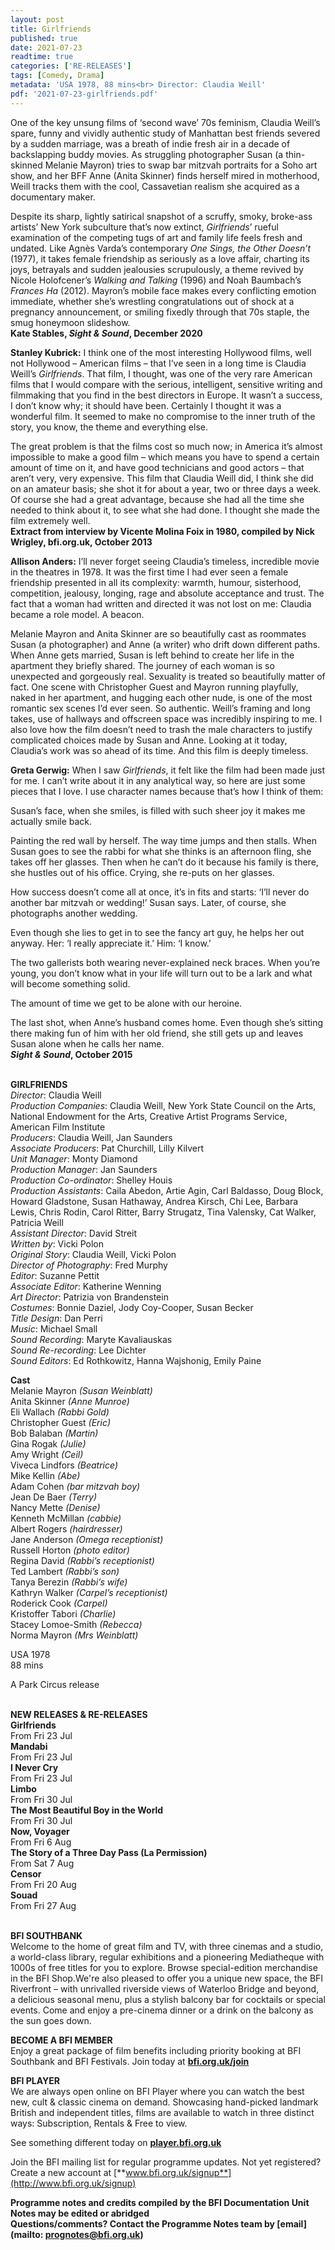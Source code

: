 ```yaml
---
layout: post
title: Girlfriends
published: true
date: 2021-07-23
readtime: true
categories: ['RE-RELEASES']
tags: [Comedy, Drama]
metadata: 'USA 1978, 88 mins<br> Director: Claudia Weill'
pdf: '2021-07-23-girlfriends.pdf'
---
```


One of the key unsung films of ‘second wave’ 70s feminism, Claudia Weill’s spare, funny and vividly authentic study of Manhattan best friends severed by a sudden marriage, was a breath of indie fresh air in a decade of backslapping buddy movies. As struggling photographer Susan (a thin-skinned Melanie Mayron) tries to swap bar mitzvah portraits for a Soho art show, and her BFF Anne (Anita Skinner) finds herself mired in motherhood, Weill tracks them with the cool, Cassavetian realism she acquired as a documentary maker.

Despite its sharp, lightly satirical snapshot of a scruffy, smoky, broke-ass artists’ New York subculture that’s now extinct, _Girlfriends_’ rueful examination of the competing tugs of art and family life feels fresh and undated. Like Agnès Varda’s contemporary _One Sings, the Other Doesn’t_ (1977), it takes female friendship as seriously as a love affair, charting its joys, betrayals and sudden jealousies scrupulously, a theme revived by Nicole Holofcener’s _Walking and Talking_ (1996) and Noah Baumbach’s _Frances Ha_ (2012). Mayron’s mobile face makes every conflicting emotion immediate, whether she’s wrestling congratulations out of shock at a pregnancy announcement, or smiling fixedly through that 70s staple, the smug honeymoon slideshow.  
**Kate Stables, _Sight & Sound_, December 2020**

**Stanley Kubrick:** I think one of the most interesting Hollywood films, well not Hollywood – American films – that I’ve seen in a long time is Claudia Weill’s _Girlfriends_. That film, I thought, was one of the very rare American films that I would compare with the serious, intelligent, sensitive writing and filmmaking that you find in the best directors in Europe. It wasn’t a success, I don’t know why; it should have been. Certainly I thought it was a wonderful film. It seemed to make no compromise to the inner truth of the story, you know, the theme and everything else.

The great problem is that the films cost so much now; in America it’s almost impossible to make a good film – which means you have to spend a certain amount of time on it, and have good technicians and good actors – that aren’t very, very expensive. This film that Claudia Weill did, I think she did on an amateur basis; she shot it for about a year, two or three days a week.  Of course she had a great advantage, because she had all the time she needed to think about it, to see what she had done. I thought she made the film extremely well.  
**Extract from interview by Vicente Molina Foix in 1980, compiled by Nick Wrigley, bfi.org.uk, October 2013**

**Allison Anders:** I’ll never forget seeing Claudia’s timeless, incredible movie in the theatres in 1978. It was the first time I had ever seen a female friendship presented in all its complexity: warmth, humour, sisterhood, competition, jealousy, longing, rage and absolute acceptance and trust. The fact that a woman had written and directed it was not lost on me: Claudia became a role model. A beacon.

Melanie Mayron and Anita Skinner are so beautifully cast as roommates Susan (a photographer) and Anne (a writer) who drift down different paths. When Anne gets married, Susan is left behind to create her life in the apartment they briefly shared. The journey of each woman is so unexpected and gorgeously real. Sexuality is treated so beautifully matter of fact. One scene with Christopher Guest and Mayron running playfully, naked in her apartment, and hugging each other nude, is one of the most romantic sex scenes I’d ever seen. So authentic. Weill’s framing and long takes, use of hallways and offscreen space was incredibly inspiring to me. I also love how the film doesn’t need to trash the male characters to justify complicated choices made by Susan and Anne. Looking at it today, Claudia’s work was so ahead of its time. And this film is deeply timeless.

**Greta Gerwig:** When I saw _Girlfriends_, it felt like the film had been made just for me. I can’t write about it in any analytical way, so here are just some pieces that I love. I use character names because that’s how I think of them:

Susan’s face, when she smiles, is filled with such sheer joy it makes me actually smile back.

Painting the red wall by herself. The way time jumps and then stalls.  When Susan goes to see the rabbi for what she thinks is an afternoon fling, she takes off her glasses. Then when he can’t do it because his family is there, she hustles out of his office. Crying, she re-puts on her glasses.

How success doesn’t come all at once, it’s in fits and starts: ‘I’ll never do another bar mitzvah or wedding!’ Susan says. Later, of course, she photographs another wedding.

Even though she lies to get in to see the fancy art guy, he helps her out anyway. Her: ‘I really appreciate it.’ Him: ‘I know.’

The two gallerists both wearing never-explained neck braces. When you’re young, you don’t know what in your life will turn out to be a lark and what will become something solid.

The amount of time we get to be alone with our heroine.

The last shot, when Anne’s husband comes home. Even though she’s sitting there making fun of him with her old friend, she still gets up and leaves Susan alone when he calls her name.  
**_Sight & Sound_, October 2015**
<br><br>


**GIRLFRIENDS**  
_Director_: Claudia Weill  
_Production Companies_: Claudia Weill, New York State Council on the Arts, National Endowment for the Arts, Creative Artist Programs Service, American Film Institute  
_Producers_: Claudia Weill, Jan Saunders  
_Associate Producers_: Pat Churchill, Lilly Kilvert  
_Unit Manager_: Monty Diamond  
_Production Manager_: Jan Saunders  
_Production Co-ordinator_: Shelley Houis  
_Production Assistants_: Caila Abedon, Artie Agin, Carl Baldasso, Doug Block, Howard Gladstone, Susan Hathaway, Andrea Kirsch, Chi Lee,  Barbara Lewis, Chris Rodin, Carol Ritter, Barry Strugatz, Tina Valensky, Cat Walker, Patricia Weill  
_Assistant Director_: David Streit  
_Written by_: Vicki Polon  
_Original Story_: Claudia Weill, Vicki Polon  
_Director of Photography_: Fred Murphy  
_Editor_: Suzanne Pettit  
_Associate Editor_: Katherine Wenning  
_Art Director_: Patrizia von Brandenstein  
_Costumes_: Bonnie Daziel,  Jody Coy-Cooper, Susan Becker  
_Title Design_: Dan Perri  
_Music_: Michael Small  
_Sound Recording_: Maryte Kavaliauskas  
_Sound Re-recording_: Lee Dichter  
_Sound Editors_: Ed Rothkowitz, Hanna Wajshonig, Emily Paine

**Cast**  
Melanie Mayron _(Susan Weinblatt)_  
Anita Skinner _(Anne Munroe)_  
Eli Wallach _(Rabbi Gold)_  
Christopher Guest _(Eric)_  
Bob Balaban _(Martin)_  
Gina Rogak _(Julie)_  
Amy Wright _(Ceil)_  
Viveca Lindfors _(Beatrice)_  
Mike Kellin _(Abe)_  
Adam Cohen _(bar mitzvah boy)_  
Jean De Baer _(Terry)_  
Nancy Mette _(Denise)_  
Kenneth McMillan _(cabbie)_  
Albert Rogers _(hairdresser)_  
Jane Anderson _(Omega receptionist)_  
Russell Horton _(photo editor)_  
Regina David _(Rabbi’s receptionist)_  
Ted Lambert _(Rabbi’s son)_  
Tanya Berezin _(Rabbi’s wife)_  
Kathryn Walker _(Carpel’s receptionist)_  
Roderick Cook _(Carpel)_  
Kristoffer Tabori _(Charlie)_  
Stacey Lomoe-Smith _(Rebecca)_  
Norma Mayron _(Mrs Weinblatt)_

USA 1978  
88 mins

A Park Circus release
<br><br>


**NEW RELEASES & RE-RELEASES**<br>
**Girlfriends** <br>From Fri 23 Jul<br>
**Mandabi**<br> From Fri 23 Jul<br>
**I Never Cry**<br> From Fri 23 Jul<br>
**Limbo** <br>From Fri 30 Jul<br>
**The Most Beautiful Boy in the World**<br>From Fri 30 Jul<br>
**Now, Voyager**<br> From Fri 6 Aug<br>
**The Story of a Three Day Pass (La Permission)**<br>From Sat 7 Aug<br>
**Censor**<br> From Fri 20 Aug<br>
**Souad**<br> From Fri 27 Aug<br>
<br>

**BFI SOUTHBANK**  
Welcome to the home of great film and TV, with three cinemas and a studio, a world-class library, regular exhibitions and a pioneering Mediatheque with 1000s of free titles for you to explore. Browse special-edition merchandise in the BFI Shop.We&#39;re also pleased to offer you a unique new space, the BFI Riverfront – with unrivalled riverside views of Waterloo Bridge and beyond, a delicious seasonal menu, plus a stylish balcony bar for cocktails or special events. Come and enjoy a pre-cinema dinner or a drink on the balcony as the sun goes down.  

**BECOME A BFI MEMBER**  
Enjoy a great package of film benefits including priority booking at BFI Southbank and BFI Festivals. Join today at [**bfi.org.uk/join**](http://www.bfi.org.uk/join)  

**BFI PLAYER**  
 We are always open online on BFI Player where you can watch the best new, cult &amp; classic cinema on demand. Showcasing hand-picked landmark British and independent titles, films are available to watch in three distinct ways: Subscription, Rentals &amp; Free to view.  

See something different today on [**player.bfi.org.uk**](https://player.bfi.org.uk)  

Join the BFI mailing list for regular programme updates. Not yet registered? Create a new account at [**www.bfi.org.uk/signup**](http://www.bfi.org.uk/signup)

**Programme notes and credits compiled by the BFI Documentation Unit  
Notes may be edited or abridged  
Questions/comments? Contact the Programme Notes team by [email](mailto: prognotes@bfi.org.uk)**


<!--stackedit_data:
eyJoaXN0b3J5IjpbLTM1NDEzOTYzOSw1ODYxNjUyMF19
-->
